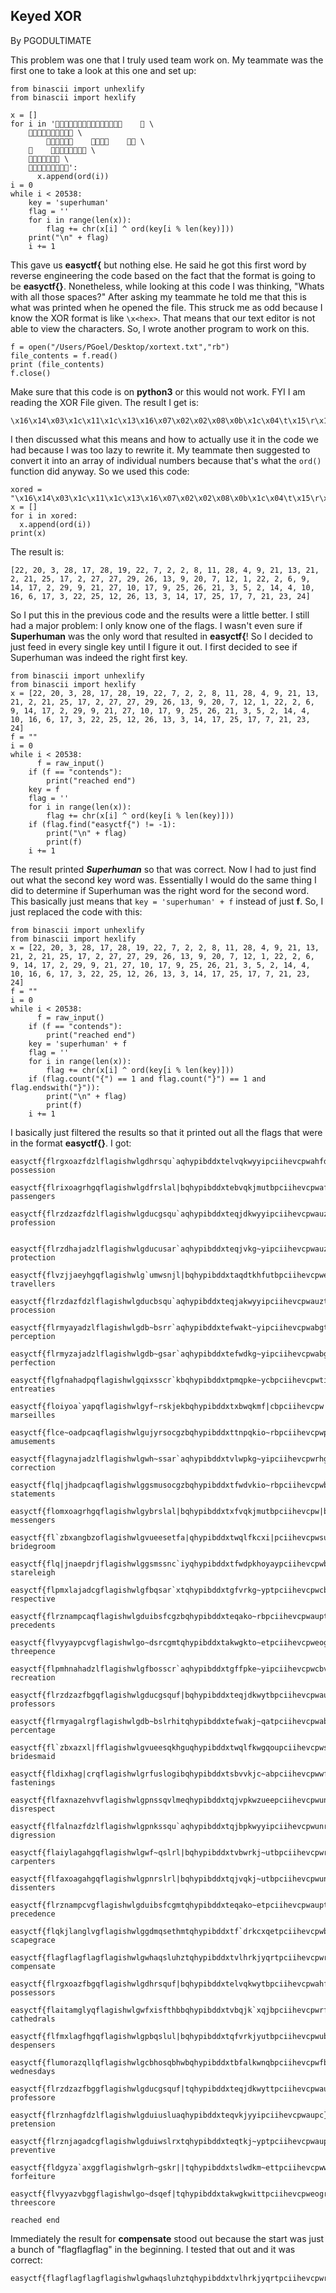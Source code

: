 ## Keyed XOR

By PGODULTIMATE

This problem was one that I truly used team work on. My teammate was the first one to take a look at this one and set up:

```
from binascii import unhexlify
from binascii import hexlify 

x = []
for i in '     \
     \
                 \
         \
     \
    ':
      x.append(ord(i))
i = 0
while i < 20538:
    key = 'superhuman'
    flag = ''
    for i in range(len(x)):
        flag += chr(x[i] ^ ord(key[i % len(key)]))
    print("\n" + flag)
    i += 1
```

This gave us **easyctf{** but nothing else. He said he got this first word by reverse engineering the code based on the fact that the format is going to be **easyctf{}**. Nonetheless, while looking at this code I was thinking, "Whats with all those spaces?" After asking my teammate he told me that this is what was printed when he opened the file. This struck me as odd because I know the XOR format is like `\x<hex>`. That means that our text editor is not able to view the characters. So, I wrote another program to work on this.

```
f = open("/Users/PGoel/Desktop/xortext.txt","rb")
file_contents = f.read()
print (file_contents)
f.close()
```

Make sure that this code is on **python3** or this would not work. FYI I am reading the XOR File given. The result I get is:

```
\x16\x14\x03\x1c\x11\x1c\x13\x16\x07\x02\x02\x08\x0b\x1c\x04\t\x15\r\x15\x02\x15\x19\x11\x02\x1b\x1b\x1d\x1a\r\t\x14\x07\x0c\x01\x16\x02\x06\t\x0e\x11\x02\x1d\t\x15\x1b\n\x11\t\x19\x1a\x15\x03\x05\x02\x0e\x04\n\x10\x06\x11\x03\x16\x19\x0c\x1a\r\x03\x0e\x11\x19\x11\x07\x15\x17\x18
```

I then discussed what this means and how to actually use it in the code we had because I was too lazy to rewrite it. My teammate then suggested to convert it into an array of individual numbers because that's what the `ord()` function did anyway. So we used this code:

```
xored = "\x16\x14\x03\x1c\x11\x1c\x13\x16\x07\x02\x02\x08\x0b\x1c\x04\t\x15\r\x15\x02\x15\x19\x11\x02\x1b\x1b\x1d\x1a\r\t\x14\x07\x0c\x01\x16\x02\x06\t\x0e\x11\x02\x1d\t\x15\x1b\n\x11\t\x19\x1a\x15\x03\x05\x02\x0e\x04\n\x10\x06\x11\x03\x16\x19\x0c\x1a\r\x03\x0e\x11\x19\x11\x07\x15\x17\x18"
x = []
for i in xored:
  x.append(ord(i))
print(x)
```

The result is:

```
[22, 20, 3, 28, 17, 28, 19, 22, 7, 2, 2, 8, 11, 28, 4, 9, 21, 13, 21, 2, 21, 25, 17, 2, 27, 27, 29, 26, 13, 9, 20, 7, 12, 1, 22, 2, 6, 9, 14, 17, 2, 29, 9, 21, 27, 10, 17, 9, 25, 26, 21, 3, 5, 2, 14, 4, 10, 16, 6, 17, 3, 22, 25, 12, 26, 13, 3, 14, 17, 25, 17, 7, 21, 23, 24]
```

So I put this in the previous code and the results were a little better. I still had a major problem: I only know one of the flags. I wasn't even sure if **Superhuman** was the only word that resulted in **easyctf{**! So I decided to just feed in every single key until I figure it out. I first decided to see if Superhuman was indeed the right first key.

```
from binascii import unhexlify
from binascii import hexlify
x = [22, 20, 3, 28, 17, 28, 19, 22, 7, 2, 2, 8, 11, 28, 4, 9, 21, 13, 21, 2, 21, 25, 17, 2, 27, 27, 29, 26, 13, 9, 20, 7, 12, 1, 22, 2, 6, 9, 14, 17, 2, 29, 9, 21, 27, 10, 17, 9, 25, 26, 21, 3, 5, 2, 14, 4, 10, 16, 6, 17, 3, 22, 25, 12, 26, 13, 3, 14, 17, 25, 17, 7, 21, 23, 24]
f = ""
i = 0
while i < 20538:
      f = raw_input()
    if (f == "contends"):
        print("reached end")
    key = f
    flag = ''
    for i in range(len(x)):
        flag += chr(x[i] ^ ord(key[i % len(key)]))
    if (flag.find("easyctf{") != -1):
        print("\n" + flag)
        print(f)
    i += 1
```

The result printed _**Superhuman**_ so that was correct. Now I had to just find out what the second key word was. Essentially I would do the same thing I did to determine if Superhuman was the right word for the second word. This basically just means that `key = 'superhuman' + f` instead of just **f**. So, I just replaced the code with this:

```
from binascii import unhexlify
from binascii import hexlify
x = [22, 20, 3, 28, 17, 28, 19, 22, 7, 2, 2, 8, 11, 28, 4, 9, 21, 13, 21, 2, 21, 25, 17, 2, 27, 27, 29, 26, 13, 9, 20, 7, 12, 1, 22, 2, 6, 9, 14, 17, 2, 29, 9, 21, 27, 10, 17, 9, 25, 26, 21, 3, 5, 2, 14, 4, 10, 16, 6, 17, 3, 22, 25, 12, 26, 13, 3, 14, 17, 25, 17, 7, 21, 23, 24]
f = ""
i = 0
while i < 20538:
      f = raw_input()
    if (f == "contends"):
        print("reached end")
    key = 'superhuman' + f
    flag = ''
    for i in range(len(x)):
        flag += chr(x[i] ^ ord(key[i % len(key)]))
    if (flag.count("{") == 1 and flag.count("}") == 1 and flag.endswith("}")):
        print("\n" + flag)
        print(f)
    i += 1
```

I basically just filtered the results so that it printed out all the flags that were in the format **easyctf{}**. I got:

    easyctf{flrgxoazfdzlflagishwlgdhrsqu`aqhypibddxtelvqkwyyipciihevcpwahfd}
    possession

```
easyctf{flrixoagrhgqflagishwlgdfrslal|bqhypibddxtebvqkjmutbpciihevcpwaffd}
passengers
```

    easyctf{flrzdzazfdzlflagishwlgducgsqu`aqhypibddxteqjdkwyyipciihevcpwauzq}
    profession


    easyctf{flrzdhajadzlflagishwlgducusar`aqhypibddxteqjvkg~yipciihevcpwauzc}
    protection

    easyctf{flvzjjaeyhgqflagishwlg`umwsnjl|bqhypibddxtaqdtkhfutbpciihevcpweuta}
    travellers

    easyctf{flrzdazfdzlflagishwlgducbsqu`aqhypibddxteqjakwyyipciihevcpwauzt}
    procession

    easyctf{flrmyayadzlflagishwlgdb~bsrr`aqhypibddxtefwakt~yipciihevcpwabgt}
    perception

    easyctf{flrmyzajadzlflagishwlgdb~gsar`aqhypibddxtefwdkg~yipciihevcpwabgq}
    perfection

    easyctf{flgfnahadpqflagishwlgqixsscr`kbqhypibddxtpmqpke~ycbpciihevcpwtiae}
    entreaties

    easyctf{floiyoa`yapqflagishwlgyf~rskjekbqhypibddxtxbwqkmf|cbpciihevcpw|fgd}
    marseilles

    easyctf{flce~oadpcaqflagishwlgujyrsocgzbqhypibddxttnpqkio~rbpciihevcpwpj`d}
    amusements

    easyctf{flagynajadzlflagishwlgwh~ssar`aqhypibddxtvlwpkg~yipciihevcpwrhge}
    correction

```
easyctf{flq|jhadpcaqflagishwlggsmusocgzbqhypibddxtfwdvkio~rbpciihevcpwbstc}
statements
```

```
easyctf{flomxoagrhgqflagishwlgybrslal|bqhypibddxtxfvqkjmutbpciihevcpw|bfd}
messengers
```

    easyctf{fl`zbxangbzoflagishwlgvueesetfa|qhypibddxtwqlfkcxi|pciihevcpwsu|s}
    bridegroom

    easyctf{flq|jnaepdrjflagishwlggsmssnc`iyqhypibddxtfwdpkhoyaypciihevcpwbste}
    stareleigh

    easyctf{flpmxlajadcgflagishwlgfbqsar`xtqhypibddxtgfvrkg~yptpciihevcpwcbfg}
    respective

```
easyctf{flrznampcaqflagishwlgduibsfcgzbqhypibddxteqako~rbpciihevcpwaupt}
precedents
```

```
easyctf{flvyyaypcvgflagishwlgo~dsrcgmtqhypibddxtakwgkto~etpciihevcpweogr}
threepence
```

    easyctf{flpmhnahadzlflagishwlgfbosscr`aqhypibddxtgffpke~yipciihevcpwcbve}
    recreation

```
easyctf{flrzdzazfbgqflagishwlgducgsquf|bqhypibddxteqjdkwytbpciihevcpwauzq}
professors
```

```
easyctf{flrmyagalrgflagishwlgdb~bslrhitqhypibddxtefwakj~qatpciihevcpwabgt}
percentage
```

    easyctf{fl`zbxazxl|fflagishwlgvueesqkhguqhypibddxtwqlfkwgqoupciihevcpwsu|s}
    bridesmaid

```
easyctf{fldixhag|crqflagishwlgrfuslogibqhypibddxtsbvvkjc~abpciihevcpwwffc}
fastenings
```

```
easyctf{flfaxnazehvvflagishwlgpnssqvlmeqhypibddxtqjvpkwzueepciihevcpwunfe}
disrespect
```

    easyctf{flfalnazfdzlflagishwlgpnkssqu`aqhypibddxtqjbpkwyyipciihevcpwunre}
    digression

```
easyctf{flaiylagahgqflagishwlgwf~qslrl|bqhypibddxtvbwrkj~utbpciihevcpwrfgg}
carpenters
```

```
easyctf{flfaxoagahgqflagishwlgpnrslrl|bqhypibddxtqjvqkj~utbpciihevcpwunfd}
dissenters
```

```
easyctf{flrznampcvgflagishwlgduibsfcgmtqhypibddxteqako~etpciihevcpwaupt}
precedence
```

    easyctf{flqkjlanglvgflagishwlggdmqsethmtqhypibddxtf`drkcxqetpciihevcpwbdtg}
    scapegrace

```
easyctf{flagflagflagflagishwlgwhaqsluhztqhypibddxtvlhrkjyqrtpciihevcpwrhxg}
compensate
```

```
easyctf{flrgxoazfbgqflagishwlgdhrsquf|bqhypibddxtelvqkwytbpciihevcpwahfd}
possessors
```

    easyctf{flaitamglyqflagishwlgwfxisfthbbqhypibddxtvbqjk`xqjbpciihevcpwrfa}
    cathedrals

```
easyctf{flfmxlagfhgqflagishwlgpbqslul|bqhypibddxtqfvrkjyutbpciihevcpwubfg}
despensers
```

```
easyctf{flumorazqllqflagishwlgcbhosqbhwbqhypibddxtbfalkwnqbpciihevcpwfbqy}
wednesdays
```

```
easyctf{flrzdzazfbggflagishwlgducgsquf|tqhypibddxteqjdkwyttpciihevcpwauzq}
professore
```

```
easyctf{flrznhagfdzlflagishwlgduiusluaqhypibddxteqvkjyyipciihevcpwaupc}
pretension
```

```
easyctf{flrznjagadcgflagishwlgduiwslrxtqhypibddxteqtkj~yptpciihevcpwaupa}
preventive
```

    easyctf{fldgyza`axggflagishwlgrh~gskr||tqhypibddxtslwdkm~ettpciihevcpwwhgq}
    forfeiture

```
easyctf{flvyyazvbggflagishwlgo~dsqef|tqhypibddxtakwgkwittpciihevcpweogr}
threescore

reached end
```

Immediately the result for **compensate** stood out because the start was just a bunch of "flagflagflag" in the beginning. I tested that out and it was correct:

```
easyctf{flagflagflagflagishwlgwhaqsluhztqhypibddxtvlhrkjyqrtpciihevcpwrhxg}
```



